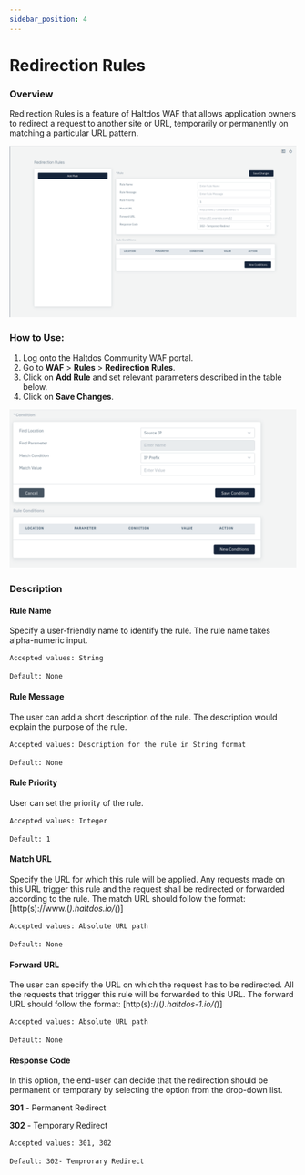 ```yaml
---
sidebar_position: 4
---
```


# Redirection Rules

### Overview 
Redirection Rules is a feature of Haltdos WAF that allows application owners to redirect a request to another site or URL, temporarily or permanently on matching a particular URL pattern.
   
![redirectional rules](/img/ce-waf/docs/redirection_rules.png)
   
### How to Use:
1. Log onto the Haltdos Community WAF portal.
2. Go to **WAF** > **Rules** > **Redirection Rules**.
3. Click on **Add Rule** and set relevant parameters described in the table below.
4. Click on **Save Changes**.

![redirectional rules](/img/ce-waf/docs/redirectionrulescondition.png)
   
### Description

#### Rule Name
Specify a user-friendly name to identify the rule. The rule name takes alpha-numeric input.

    Accepted values: String 

    Default: None  

#### Rule Message
The user can add a short description of the rule. The description would explain the purpose of the rule.

    Accepted values: Description for the rule in String format 

    Default: None  

#### Rule Priority
User can set the priority of the rule.

    Accepted values: Integer 

    Default: 1  

#### Match URL
Specify the URL for which this rule will be applied. Any requests made on this URL trigger this rule and the request shall be redirected or forwarded according to the rule.
The match URL should follow the format: [http(s)://www.(*).haltdos.io/(*)]

    Accepted values: Absolute URL path 

    Default: None  

#### Forward URL
The user can specify the URL on which the request has to be redirected. All the requests that trigger this rule will be forwarded to this URL.
The forward URL should follow the format: [http(s)://(*).haltdos-1.io/(*)] 

    Accepted values: Absolute URL path

    Default: None  

#### Response Code
In this option, the end-user can decide that the redirection should be permanent or temporary by selecting the option from the drop-down list.
   
**301** - Permanent Redirect 
   
**302** - Temporary Redirect

    Accepted values: 301, 302 

    Default: 302- Temprorary Redirect  
